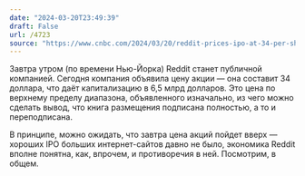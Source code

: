```yaml
---
date: "2024-03-20T23:49:39"
draft: False
url: /4723
source: "https://www.cnbc.com/2024/03/20/reddit-prices-ipo-at-34-per-share-sources-say.html"
---
```


Завтра утром (по времени Нью-Йорка) Reddit станет публичной компанией. Сегодня компания объявила цену акции — она составит 34 доллара, что даёт капитализацию в 6,5 млрд долларов. Это цена по верхнему пределу диапазона, объявленного изначально, из чего можно сделать вывод, что книга размещения подписана полностью, а то и переподписана.

В принципе, можно ожидать, что завтра цена акций пойдет вверх — хороших IPO больших интернет-сайтов давно не было, экономика Reddit вполне понятна, как, впрочем, и противоречия в ней. Посмотрим, в общем.
